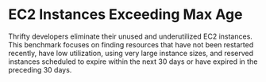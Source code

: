 # EC2 Instances Exceeding Max Age

Thrifty developers eliminate their unused and underutilized EC2 instances. This benchmark focuses on finding resources that have not been restarted recently, have low utilization, using very large instance sizes, and reserved instances scheduled to expire within the next 30 days or have expired in the preceding 30 days.